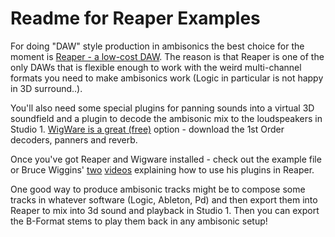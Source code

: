 # Readme for Reaper Examples

For doing "DAW" style production in ambisonics the best choice for the moment is [Reaper - a low-cost DAW](http://www.reaper.fm). The reason is that Reaper is one of the only DAWs that is flexible enough to work with the weird multi-channel formats you need to make ambisonics work (Logic in particular is not happy in 3D surround..).

You'll also need some special plugins for panning sounds into a virtual 3D soundfield and a plugin to decode the ambisonic mix to the loudspeakers in Studio 1. [WigWare is a great (free)](http://www.brucewiggins.co.uk/?page_id=78) option - download the 1st Order decoders, panners and reverb.

Once you've got Reaper and Wigware installed - check out the example file or Bruce Wiggins' [two](https://www.youtube.com/watch?v=NsoIqW5WJhk) [videos](https://www.youtube.com/watch?v=yuJsS_YpC2A) explaining how to use his plugins in Reaper.

One good way to produce ambisonic tracks might be to compose some tracks in whatever software (Logic, Ableton, Pd) and then export them into Reaper to mix into 3d sound and playback in Studio 1. Then you can export the B-Format stems to play them back in any ambisonic setup!